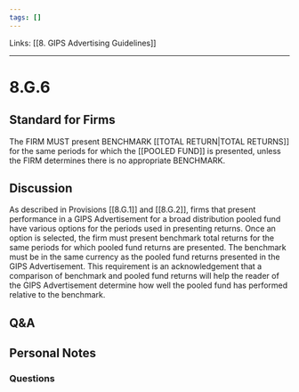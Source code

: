 ```yaml
---
tags: []
---
```

Links: [[8. GIPS Advertising Guidelines]]
___
# 8.G.6
## Standard for Firms
The FIRM MUST present BENCHMARK [[TOTAL RETURN|TOTAL RETURNS]] for the same periods for which the [[POOLED FUND]] is presented, unless the FIRM determines there is no appropriate BENCHMARK.
## Discussion
As described in Provisions [[8.G.1]] and [[8.G.2]], firms that present performance in a GIPS Advertisement for a broad distribution pooled fund have various options for the periods used in presenting returns. Once an option is selected, the firm must present benchmark total returns for the same periods for which pooled fund returns are presented. The benchmark must be in the same currency as the pooled fund returns presented in the GIPS Advertisement. This requirement is an acknowledgement that a comparison of benchmark and pooled fund returns will help the reader of the GIPS Advertisement determine how well the pooled fund has performed relative to the benchmark.
## Q&A

## Personal Notes

### Questions